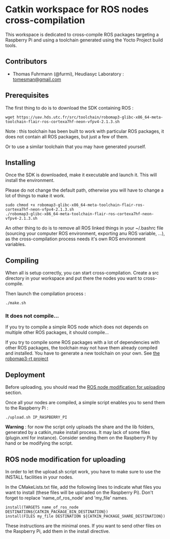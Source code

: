 # Catkin workspace for ROS nodes cross-compilation

This workspace is dedicated to cross-compile ROS packages targeting a Raspberry Pi and using a toolchain generated using the Yocto Project build tools.

## Contributors

  * Thomas Fuhrmann (@furmi), Heudiasyc Laboratory : tomesman@gmail.com

## Prerequisites

The first thing to do is to download the SDK containing ROS :

```
wget https://uav.hds.utc.fr/src/toolchain/robomap3-glibc-x86_64-meta-toolchain-flair-ros-cortexa7hf-neon-vfpv4-2.1.3.sh
```

Note : this toolchain has been built to work with particular ROS packages, it does not contain all ROS packages, but just a few of them.

Or to use a similar toolchain that you may have generated yourself.

## Installing

Once the SDK is downloaded, make it executable and launch it. This will install the environment.

Please do not change the default path, otherwise you will have to change a lot of things to make it work.

```
sudo chmod +x robomap3-glibc-x86_64-meta-toolchain-flair-ros-cortexa7hf-neon-vfpv4-2.1.3.sh
./robomap3-glibc-x86_64-meta-toolchain-flair-ros-cortexa7hf-neon-vfpv4-2.1.3.sh
```

An other thing to do is to remove all ROS linked things in your ~/.bashrc file (sourcing your computer ROS environment, exporting anu ROS variable, ...), as the cross-compilation process needs it's own ROS environment variables.

## Compiling

When all is setup correctly, you can start cross-compilation. Create a src directory in your workspace and put there the nodes you want to cross-compile.

Then launch the compilation process :

```
./make.sh
```

### It does not compile...

If you try to compile a simple ROS node which does not depends on multiple other ROS packages, it should compile...

If you try to compile some ROS packages with a lot of dependencies with other ROS packages, the toolchain may not have them already compiled and installed. You have to generate a new toolchain on your own. See [the robomap3-rt project](../../README.md)

## Deployment

Before uploading, you should read the [ROS node modification for uploading](#ros-node-modification-for-uploading) section.

Once all your nodes are compiled, a simple script enables you to send them to the Raspberry Pi :

```
./upload.sh IP_RASPBERRY_PI
```

**Warning** : for now the script only uploads the share and the lib folders, generated by a catkin_make install process. It may lack of some files (plugin.xml for instance). Consider sending them on the Raspberry Pi by hand or be modifying the script.

## ROS node modification for uploading

In order to let the upload.sh script work, you have to make sure to use the INSTALL facilities in your nodes.

In the CMakeLists.txt file, add the following lines to indicate what files you want to install (these files will be uploaded on the Raspberry Pi). Don't forget to replace 'name_of_ros_node' and 'my_file' names.

```
install(TARGETS name_of_ros_node DESTINATION${CATKIN_PACKAGE_BIN_DESTINATION})
install(FILES my_file DESTINATION ${CATKIN_PACKAGE_SHARE_DESTINATION})
```

These instructions are the minimal ones. If you want to send other files on the Raspberry Pi, add them in the install directive.